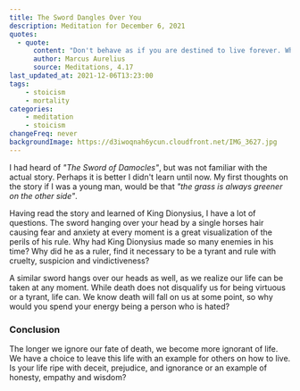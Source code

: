 ```yaml
---
title: The Sword Dangles Over You
description: Meditation for December 6, 2021
quotes: 
  - quote:
      content: "Don't behave as if you are destined to live forever. What's fated hangs over you. As long as you live and while you can, become good now."
      author: Marcus Aurelius
      source: Meditations, 4.17
last_updated_at: 2021-12-06T13:23:00
tags:
    - stoicism
    - mortality
categories:
    - meditation
    - stoicism
changeFreq: never
backgroundImage: https://d3iwoqnah6ycun.cloudfront.net/IMG_3627.jpg
---
```


I had heard of *"The Sword of Damocles"*, but was not familiar with the actual story. Perhaps it is better I didn't 
learn until now. My first thoughts on the story if I was a young man, would be that *"the grass is always greener on 
the other side"*.

Having read the story and learned of King Dionysius, I have a lot of questions. The sword hanging over your head by a 
single horses hair causing fear and anxiety at every moment is a great visualization of the perils of his rule. Why had 
King Dionysius made so many enemies in his time? Why did he as a ruler, find it necessary to be a tyrant and rule with 
cruelty, suspicion and vindictiveness?

A similar sword hangs over our heads as well, as we realize our life can be taken at any moment. While death does 
not disqualify us for being virtuous or a tyrant, life can. We know death will fall on us at some point, so why would 
you spend your energy being a person who is hated?

### Conclusion

The longer we ignore our fate of death, we become more ignorant of life. We have a choice to leave this life with an 
example for others on how to live. Is your life ripe with deceit, prejudice, and ignorance or an example of honesty, 
empathy and wisdom?
